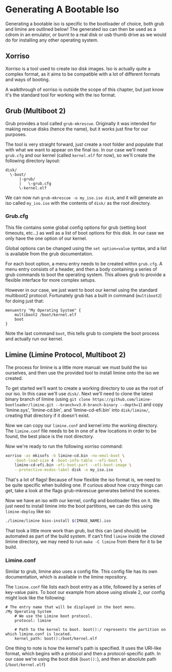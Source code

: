 # Generating A Bootable Iso

Generating a bootable iso is specific to the bootloader of choice, both grub and limine are outlined below!
The generated iso can then be used as a cdrom in an emulator, or burnt to a real disk or usb thumb drive as we would do for installing any other operating system.

## Xorriso

Xorriso is a tool used to create iso disk images. Iso is actually quite a complex format, as it aims to be compatible with a lot of different formats and ways of booting.

A walkthrough of xorriso is outside the scope of this chapter, but just know it's the standard tool for working with the iso format.

## Grub (Multiboot 2)

Grub provides a tool called `grub-mkrescue`. Originally it was intended for making rescue disks (hence the name), but it works just fine for our purposes.

The tool is very straight forward, just create a root folder and populate that with what we want to appear on the final iso. In our case we'll need `grub.cfg` and our kernel (called `kernel.elf` for now), so we'll create the following directory layout:

```
disk/
  \-boot/
      |-grub/
      |   \-grub.cfg
      \-kernel.elf
```

We can now run `grub-mkrescue -o my_iso.iso disk`, and it will generate an iso called `my_iso.iso` with the contents of `disk/` as the root directory.

### Grub.cfg

This file contains some global config options for grub (setting boot timeouts, etc...) as well as a list of boot options for this disk. In our case we only have the one option of our kernel.

Global options can be changed using the `set option=value` syntax, and a list is available from the grub documentation.

For each boot option, a menu entry needs to be created within `grub.cfg`. A menu entry consists of a header, and then a body containing a series of grub commands to boot the operating system. This allows grub to provide a flexible interface for more complex setups.

However in our case, we just want to boot our kernel using the standard multiboot2 protocol. Fortunately grub has a built in command (`multiboot2`) for doing just that:

```
menuentry "My Operating System" {
    multiboot2 /boot/kernel.elf
    boot
}
```

Note the last command `boot`, this tells grub to complete the boot process and actually run our kernel.

## Limine (Limine Protocol, Multiboot 2)
The process for limine is a little more manual: we must build the iso ourselves, and then use the provided tool to install limine onto the iso we created.

To get started we'll want to create a working directory to use as the root of our iso. In this case we'll use `disk/`. Next we'll need to clone the latest binary branch of limine (using `git clone https://github.com/limine-bootloader/limine.git --branch=v3.0-branch-binary --depth=1`) and copy 'limine.sys', 'limine-cd.bin', and 'limine-cd-efi.bin' into `disk/limine/`, creating that directory if it doesn't exist.

Now we can copy our `limine.conf` and kernel into the working directory. The `limine.conf` file needs to be in one of a few locations in order to be found, the best place is the root directory.

Now we're ready to run the following xorriso command:

```sh
xorriso -as mkisofs -b limine-cd.bin -no-emul-boot \
    -boot-load-size 4 -boot-info-table --efi-boot \
    limine-cd-efi.bin -efi-boot-part --efi-boot-image \
    --protective-msdos-label disk -o my_iso.iso
```

That's a lot of flags! Because of how flexible the iso format is, we need to be quite specific when building one. If curious about how crazy things can get, take a look at the flags grub-mkrescue generates behind the scenes.

Now we have an iso with our kernel, config and bootloader files on it. We just need to install limine into the boot partitions, we can do this using `limine-deploy` like so:

```sh
./limine/limine bios-install $(IMAGE_NAME).iso
```

That took a little more work than grub, but this can (and should) be automated as part of the build system. If can't find `limine` inside the cloned limine directory, we may need to run `make -C limine` from there for it to be build.

### Limine.conf
Similar to grub, limine also uses a config file. This config file has its own documentation, which is available in the limine repository.

The `limine.conf` file lists each boot entry as a title, followed by a series of key-value pairs. To boot our example from above using stivale 2, our config might look like the following:

```
# The entry name that will be displayed in the boot menu.
/My Operating System
    # We use the Limine boot protocol.
    protocol: limine

    # Path to the kernel to boot. boot():/ represents the partition on which limine.conf is located.
    kernel_path: boot():/boot/kernel.elf
```

One thing to note is how the kernel's path is specified. It uses the URI-like format, which begins with a protocol and then a protocol-specific path. In our case we're using the boot disk (`boot():`), and then an absolute path (`/boot/kernel.elf`)
